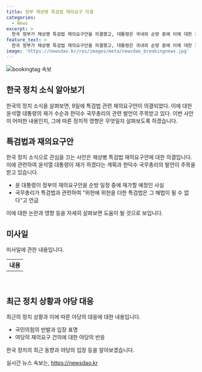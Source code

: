 ```yaml
---
title: 정부 채상병 특검법 재의요구 의결
categories:
  - News
excerpt: >
  한국 정부가 채상병 특검법 재의요구안을 의결했고, 대통령은 국내외 순방 중에 이에 대한 거부권 행사를 예고했다. 특검법에 대한 위헌성과 문제점을 지적하며 국회 재논의를 요구하고, 이에 대해 반발하는 여당과 야당 사이의 갈등이 고조되고 있다. 또한, 경찰의 채상병 순직 사건 수사 결과에 따른 여당과 야당의 입장 차이도 두드러지고 있다. 이러한 정치적 갈등과 대립은 앞으로 국회의 입법활동과 정부의 운영에 영향을 미칠 전망이다.
feature_text: >
  한국 정부가 채상병 특검법 재의요구안을 의결했고, 대통령은 국내외 순방 중에 이에 대한 거부권 행사를 예고했다. 특검법에 대한 위헌성과 문제점을 지적하며 국회 재논의를 요구하고, 이에 대해 반발하는 여당과 야당 사이의 갈등이 고조되고 있다. 또한, 경찰의 채상병 순직 사건 수사 결과에 따른 여당과 야당의 입장 차이도 두드러지고 있다. 이러한 정치적 갈등과 대립은 앞으로 국회의 입법활동과 정부의 운영에 영향을 미칠 전망이다.
image: 'https://newsdao.kr/res/images/meta/newsdao_breakingnews.jpg'
---
```


<p><img src="https://newsdao.kr/res/images/meta/newsdao_breakingnews.jpg" alt="bookingtag 속보" /></p>

<h2 data-ke-size="size26">한국 정치 소식 알아보기</h2>

<p data-ke-size="size16">한국의 정치 소식을 살펴보면, 9일에 특검법 관련 재의요구안이 의결되었다. 이에 대한 윤석열 대통령의 재가 수순과 한덕수 국무총리의 관련 발언이 주목받고 있다. 이번 사안이 어떠한 내용인지, 그에 따른 정치적 영향은 무엇일지 살펴보도록 하겠습니다.</p>

<h2 data-ke-size="size26">특검법과 재의요구안</h2>

<p data-ke-size="size16">한국 정치 소식으로 관심을 끄는 사안은 채상병 특검법 재의요구안에 대한 의결입니다. 이에 관련하여 윤석열 대통령이 재가 하겠다는 계획과 한덕수 국무총리의 발언이 주목을 받고 있습니다.</p>

<ul>
  <li>윤 대통령이 정부의 재의요구안을 순방 일정 중에 재가할 예정인 사실</li>
  <li>국무총리가 특검법과 관련하여 "위헌에 위헌을 더한 특검법은 그 해법이 될 수 없다"고 언급</li>
</ul>

<p data-ke-size="size16">이에 대한 논란과 영향 등을 자세히 살펴보면 도움이 될 것으로 보입니다.</p>

<h2 data-ke-size="size26">미사일</h2>

<p data-ke-size="size16">미사일에 관한 내용입니다.</p>

<table>
  <tr>
    <td style="text-align: center; height: 17px;"><b>내용</b></td>
  </tr>
</table>

<p data-ke-size="size16">&nbsp;</p>

<h2 data-ke-size="size26">최근 정치 상황과 야당 대응</h2>

<p data-ke-size="size16">최근의 정치 상황과 이에 따른 야당의 대응에 대한 내용입니다.</p>

<ul>
  <li>국민의힘의 반발과 입장 표명</li>
  <li>여당의 재의요구 건의에 대한 야당의 반응</li>
</ul>

<p data-ke-size="size16">한국 정치의 최근 동향과 야당의 입장 등을 알아보겠습니다.</p>
실시간 뉴스 속보는, <a href="https://newsdao.kr" rel="dofollow">https://newsdao.kr</a>


